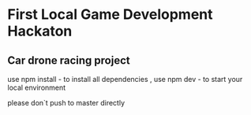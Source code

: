 # First Local Game Development Hackaton
## Car drone racing project

use npm install - to install all dependencies , use npm dev - to start your local environment

please don`t push to master directly

